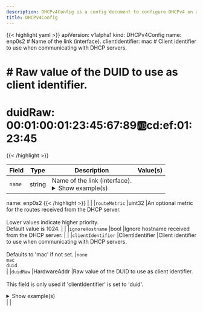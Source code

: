```yaml
---
description: DHCPv4Config is a config document to configure DHCPv4 on a network link.
title: DHCPv4Config
---
```


<!-- markdownlint-disable -->









{{< highlight yaml >}}
apiVersion: v1alpha1
kind: DHCPv4Config
name: enp0s2 # Name of the link (interface).
clientIdentifier: mac # Client identifier to use when communicating with DHCP servers.

# # Raw value of the DUID to use as client identifier.
# duidRaw: 00:01:00:01:23:45:67:89:ab:cd:ef:01:23:45
{{< /highlight >}}


| Field | Type | Description | Value(s) |
|-------|------|-------------|----------|
|`name` |string |Name of the link (interface). <details><summary>Show example(s)</summary>{{< highlight yaml >}}
name: enp0s2
{{< /highlight >}}</details> | |
|`routeMetric` |uint32 |An optional metric for the routes received from the DHCP server.<br><br>Lower values indicate higher priority.<br>Default value is 1024.  | |
|`ignoreHostname` |bool |Ignore hostname received from the DHCP server.  | |
|`clientIdentifier` |ClientIdentifier |Client identifier to use when communicating with DHCP servers.<br><br>Defaults to 'mac' if not set.  |`none`<br />`mac`<br />`duid`<br /> |
|`duidRaw` |HardwareAddr |Raw value of the DUID to use as client identifier.<br><br>This field is only used if 'clientIdentifier' is set to 'duid'. <details><summary>Show example(s)</summary>{{< highlight yaml >}}
duidRaw: 00:01:00:01:23:45:67:89:ab:cd:ef:01:23:45
{{< /highlight >}}</details> | |






